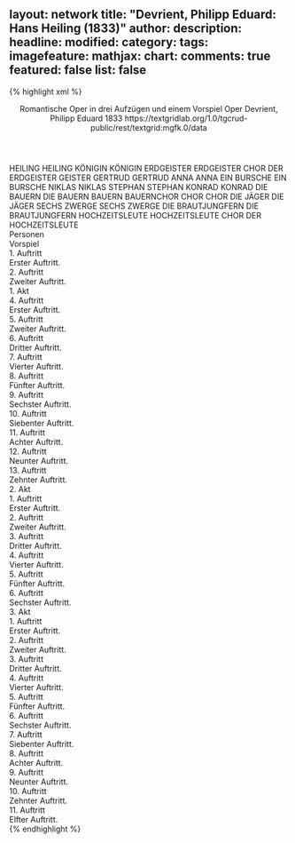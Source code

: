 layout: network
title: "Devrient, Philipp Eduard: Hans Heiling (1833)"
author:
description:
headline:
modified:
category:
tags:
imagefeature:
mathjax:
chart:
comments: true
featured: false
list: false
---
{% highlight xml %}
<?xml-model href="https://raw.githubusercontent.com/DLiNa/project/master/rules/lina.rnc"?><?xml-model href="https://raw.githubusercontent.com/DLiNa/project/master/rules/lina.sch"?>
<play xmlns="http://lina.digital">
  <header>
    <title>Hans Heiling</title>
    <subtitle>Romantische Oper in drei Aufzügen und einem Vorspiel</subtitle>
    <genretitle>Oper</genretitle>
    <author>Devrient, Philipp Eduard</author>
    <date type="print"/>
    <date type="premiere" when="1833">1833</date>
    <date type="written"/>
    <source>https://textgridlab.org/1.0/tgcrud-public/rest/textgrid:mgfk.0/data</source>
  </header>
  <personae>
    <character>
      <name>HEILING</name>
      <alias xml:id="heiling">
        <name>HEILING</name>
      </alias>
    </character>
    <character>
      <name>KÖNIGIN</name>
      <alias xml:id="königin">
        <name>KÖNIGIN</name>
      </alias>
    </character>
    <character>
      <name>ERDGEISTER</name>
      <alias xml:id="erdgeister">
        <name>ERDGEISTER</name>
      </alias>
      <alias xml:id="chor_der_erdgeister">
        <name>CHOR DER ERDGEISTER</name>
      </alias>
      <alias xml:id="geister">
        <name>GEISTER</name>
      </alias>
    </character>
    <character>
      <name>GERTRUD</name>
      <alias xml:id="gertrud">
        <name>GERTRUD</name>
      </alias>
    </character>
    <character>
      <name>ANNA</name>
      <alias xml:id="anna">
        <name>ANNA</name>
      </alias>
    </character>
    <character>
      <name>EIN BURSCHE</name>
      <alias xml:id="ein_bursche">
        <name>EIN BURSCHE</name>
      </alias>
    </character>
    <character>
      <name>NIKLAS</name>
      <alias xml:id="niklas">
        <name>NIKLAS</name>
      </alias>
    </character>
    <character>
      <name>STEPHAN</name>
      <alias xml:id="stephan">
        <name>STEPHAN</name>
      </alias>
    </character>
    <character>
      <name>KONRAD</name>
      <alias xml:id="konrad">
        <name>KONRAD</name>
      </alias>
    </character>
    <character>
      <name>DIE BAUERN</name>
      <alias xml:id="die_bauern">
        <name>DIE BAUERN</name>
      </alias>
      <alias xml:id="bauern">
        <name>BAUERN</name>
      </alias>
      <alias xml:id="bauernchor">
        <name>BAUERNCHOR</name>
      </alias>
    </character>
    <character>
      <name>CHOR</name>
      <alias xml:id="chor">
        <name>CHOR</name>
      </alias>
    </character>
    <character>
      <name>DIE JÄGER</name>
      <alias xml:id="die_jäger">
        <name>DIE JÄGER</name>
      </alias>
    </character>
    <character>
      <name>SECHS ZWERGE</name>
      <alias xml:id="sechs_zwerge">
        <name>SECHS ZWERGE</name>
      </alias>
    </character>
    <character>
      <name>DIE BRAUTJUNGFERN</name>
      <alias xml:id="die_brautjungfern">
        <name>DIE BRAUTJUNGFERN</name>
      </alias>
    </character>
    <character>
      <name>HOCHZEITSLEUTE</name>
      <alias xml:id="hochzeitsleute">
        <name>HOCHZEITSLEUTE</name>
      </alias>
      <alias xml:id="chor_der_hochzeitsleute">
        <name>CHOR DER HOCHZEITSLEUTE</name>
      </alias>
    </character>
  </personae>
  <text>
    <div>
      <head>Personen</head>
    </div>
    <div>
      <head>Vorspiel</head>
      <div>
        <head>1. Auftritt</head>
        <div>
          <head>Erster Auftritt.</head>
          <sp who="#chor_der_erdgeister">
            <amount n="9" unit="speech_acts"/>
            <amount n="224" unit="words"/>
            <amount n="56" unit="lines"/>
            <amount n="1281" unit="chars"/>
          </sp>
          <sp who="#heiling">
            <amount n="15" unit="speech_acts"/>
            <amount n="254" unit="words"/>
            <amount n="41" unit="lines"/>
            <amount n="1350" unit="chars"/>
          </sp>
          <sp who="#königin">
            <amount n="10" unit="speech_acts"/>
            <amount n="211" unit="words"/>
            <amount n="34" unit="lines"/>
            <amount n="1155" unit="chars"/>
          </sp>
        </div>
      </div>
      <div>
        <head>2. Auftritt</head>
        <div>
          <head>Zweiter Auftritt.</head>
          <sp who="#chor_der_erdgeister">
            <amount n="5" unit="speech_acts"/>
            <amount n="91" unit="words"/>
            <amount n="24" unit="lines"/>
            <amount n="521" unit="chars"/>
          </sp>
          <sp who="#königin">
            <amount n="4" unit="speech_acts"/>
            <amount n="43" unit="words"/>
            <amount n="7" unit="lines"/>
            <amount n="277" unit="chars"/>
          </sp>
        </div>
      </div>
    </div>
    <div>
      <head>1. Akt</head>
      <div>
        <head>4. Auftritt</head>
        <div>
          <head>Erster Auftritt.</head>
          <sp who="#königin">
            <amount n="1" unit="speech_acts"/>
            <amount n="6" unit="words"/>
            <amount n="1" unit="lines"/>
            <amount n="25" unit="chars"/>
          </sp>
          <sp who="#erdgeister">
            <amount n="1" unit="speech_acts"/>
            <amount n="13" unit="words"/>
            <amount n="2" unit="lines"/>
            <amount n="66" unit="chars"/>
          </sp>
          <sp who="#heiling">
            <amount n="4" unit="speech_acts"/>
            <amount n="50" unit="words"/>
            <amount n="10" unit="lines"/>
            <amount n="273" unit="chars"/>
          </sp>
          <sp who="#gertrud">
            <amount n="1" unit="speech_acts"/>
            <amount n="2" unit="words"/>
            <amount n="1" unit="lines"/>
            <amount n="16" unit="chars"/>
          </sp>
          <sp who="#anna">
            <amount n="1" unit="speech_acts"/>
            <amount n="4" unit="words"/>
            <amount n="1" unit="lines"/>
            <amount n="30" unit="chars"/>
          </sp>
        </div>
      </div>
      <div>
        <head>5. Auftritt</head>
        <div>
          <head>Zweiter Auftritt.</head>
          <sp who="#heiling">
            <amount n="7" unit="speech_acts"/>
            <amount n="169" unit="words"/>
            <amount n="12" unit="lines"/>
            <amount n="888" unit="chars"/>
          </sp>
          <sp who="#anna">
            <amount n="4" unit="speech_acts"/>
            <amount n="98" unit="words"/>
            <amount n="9" unit="lines"/>
            <amount n="510" unit="chars"/>
          </sp>
          <sp who="#gertrud">
            <amount n="3" unit="speech_acts"/>
            <amount n="43" unit="words"/>
            <amount n="6" unit="lines"/>
            <amount n="229" unit="chars"/>
          </sp>
        </div>
      </div>
      <div>
        <head>6. Auftritt</head>
        <div>
          <head>Dritter Auftritt.</head>
          <sp who="#gertrud">
            <amount n="4" unit="speech_acts"/>
            <amount n="112" unit="words"/>
            <amount n="1" unit="lines"/>
            <amount n="571" unit="chars"/>
          </sp>
          <sp who="#anna">
            <amount n="3" unit="speech_acts"/>
            <amount n="76" unit="words"/>
            <amount n="2" unit="lines"/>
            <amount n="398" unit="chars"/>
          </sp>
        </div>
      </div>
      <div>
        <head>7. Auftritt</head>
        <div>
          <head>Vierter Auftritt.</head>
          <sp who="#anna">
            <amount n="1" unit="speech_acts"/>
            <amount n="166" unit="words"/>
            <amount n="14" unit="lines"/>
            <amount n="886" unit="chars"/>
          </sp>
        </div>
      </div>
      <div>
        <head>8. Auftritt</head>
        <div>
          <head>Fünfter Auftritt.</head>
          <sp who="#heiling">
            <amount n="29" unit="speech_acts"/>
            <amount n="518" unit="words"/>
            <amount n="81" unit="lines"/>
            <amount n="2786" unit="chars"/>
          </sp>
          <sp who="#gertrud">
            <amount n="21" unit="speech_acts"/>
            <amount n="224" unit="words"/>
            <amount n="33" unit="lines"/>
            <amount n="1173" unit="chars"/>
          </sp>
          <sp who="#anna">
            <amount n="30" unit="speech_acts"/>
            <amount n="524" unit="words"/>
            <amount n="66" unit="lines"/>
            <amount n="2783" unit="chars"/>
          </sp>
          <sp who="#gertrud #anna">
            <amount n="1" unit="speech_acts"/>
            <amount n="3" unit="words"/>
            <amount n="1" unit="lines"/>
            <amount n="15" unit="chars"/>
          </sp>
        </div>
      </div>
      <div>
        <head>9. Auftritt</head>
        <div>
          <head>Sechster Auftritt.</head>
          <sp who="#bauernchor">
            <amount n="2" unit="speech_acts"/>
            <amount n="62" unit="words"/>
            <amount n="10" unit="lines"/>
            <amount n="355" unit="chars"/>
          </sp>
          <sp who="#ein_bursche">
            <amount n="1" unit="speech_acts"/>
            <amount n="2" unit="words"/>
            <amount n="1" unit="lines"/>
            <amount n="4" unit="chars"/>
          </sp>
          <sp who="#niklas">
            <amount n="7" unit="speech_acts"/>
            <amount n="224" unit="words"/>
            <amount n="1" unit="lines"/>
            <amount n="1226" unit="chars"/>
          </sp>
          <sp who="#stephan">
            <amount n="7" unit="speech_acts"/>
            <amount n="151" unit="words"/>
            <amount n="4" unit="lines"/>
            <amount n="828" unit="chars"/>
          </sp>
          <sp who="#bauern #ein_bursche #ein_bursche">
            <amount n="1" unit="speech_acts"/>
            <amount n="5" unit="words"/>
            <amount n="1" unit="lines"/>
            <amount n="21" unit="chars"/>
          </sp>
          <sp who="#bauern">
            <amount n="1" unit="speech_acts"/>
            <amount n="9" unit="words"/>
            <amount n="1" unit="lines"/>
            <amount n="39" unit="chars"/>
          </sp>
        </div>
      </div>
      <div>
        <head>10. Auftritt</head>
        <div>
          <head>Siebenter Auftritt.</head>
          <sp who="#stephan">
            <amount n="10" unit="speech_acts"/>
            <amount n="87" unit="words"/>
            <amount n="10" unit="lines"/>
            <amount n="457" unit="chars"/>
          </sp>
          <sp who="#konrad">
            <amount n="18" unit="speech_acts"/>
            <amount n="398" unit="words"/>
            <amount n="49" unit="lines"/>
            <amount n="2150" unit="chars"/>
          </sp>
          <sp who="#die_bauern">
            <amount n="1" unit="speech_acts"/>
            <amount n="2" unit="words"/>
            <amount n="1" unit="lines"/>
            <amount n="12" unit="chars"/>
          </sp>
          <sp who="#niklas">
            <amount n="11" unit="speech_acts"/>
            <amount n="133" unit="words"/>
            <amount n="9" unit="lines"/>
            <amount n="702" unit="chars"/>
          </sp>
          <sp who="#chor">
            <amount n="3" unit="speech_acts"/>
            <amount n="74" unit="words"/>
            <amount n="18" unit="lines"/>
            <amount n="404" unit="chars"/>
          </sp>
        </div>
      </div>
      <div>
        <head>11. Auftritt</head>
        <div>
          <head>Achter Auftritt.</head>
          <sp who="#niklas">
            <amount n="3" unit="speech_acts"/>
            <amount n="60" unit="words"/>
            <amount n="2" unit="lines"/>
            <amount n="309" unit="chars"/>
          </sp>
          <sp who="#heiling">
            <amount n="4" unit="speech_acts"/>
            <amount n="33" unit="words"/>
            <amount n="4" unit="lines"/>
            <amount n="203" unit="chars"/>
          </sp>
          <sp who="#stephan">
            <amount n="8" unit="speech_acts"/>
            <amount n="107" unit="words"/>
            <amount n="6" unit="lines"/>
            <amount n="580" unit="chars"/>
          </sp>
          <sp who="#niklas #heiling #stephan #konrad #anna #gertrud #die_jäger #die_bauern #niklas #stephan">
            <amount n="1" unit="speech_acts"/>
            <amount n="6" unit="words"/>
            <amount n="1" unit="lines"/>
            <amount n="36" unit="chars"/>
          </sp>
          <sp who="#konrad">
            <amount n="4" unit="speech_acts"/>
            <amount n="57" unit="words"/>
            <amount n="3" unit="lines"/>
            <amount n="315" unit="chars"/>
          </sp>
          <sp who="#anna">
            <amount n="3" unit="speech_acts"/>
            <amount n="64" unit="words"/>
            <amount n="2" unit="lines"/>
            <amount n="344" unit="chars"/>
          </sp>
          <sp who="#gertrud">
            <amount n="1" unit="speech_acts"/>
            <amount n="6" unit="words"/>
            <amount n="1" unit="lines"/>
            <amount n="39" unit="chars"/>
          </sp>
          <sp who="#die_jäger #die_bauern #niklas #stephan">
            <amount n="1" unit="speech_acts"/>
            <amount n="8" unit="words"/>
            <amount n="1" unit="lines"/>
            <amount n="47" unit="chars"/>
          </sp>
        </div>
      </div>
      <div>
        <head>12. Auftritt</head>
        <div>
          <head>Neunter Auftritt.</head>
          <sp who="#konrad">
            <amount n="4" unit="speech_acts"/>
            <amount n="33" unit="words"/>
            <amount n="4" unit="lines"/>
            <amount n="171" unit="chars"/>
          </sp>
          <sp who="#heiling">
            <amount n="8" unit="speech_acts"/>
            <amount n="47" unit="words"/>
            <amount n="10" unit="lines"/>
            <amount n="250" unit="chars"/>
          </sp>
          <sp who="#gertrud">
            <amount n="4" unit="speech_acts"/>
            <amount n="22" unit="words"/>
            <amount n="4" unit="lines"/>
            <amount n="120" unit="chars"/>
          </sp>
          <sp who="#anna">
            <amount n="6" unit="speech_acts"/>
            <amount n="152" unit="words"/>
            <amount n="19" unit="lines"/>
            <amount n="806" unit="chars"/>
          </sp>
          <sp who="#gertrud #konrad">
            <amount n="1" unit="speech_acts"/>
            <amount n="14" unit="words"/>
            <amount n="2" unit="lines"/>
            <amount n="65" unit="chars"/>
          </sp>
        </div>
      </div>
      <div>
        <head>13. Auftritt</head>
        <div>
          <head>Zehnter Auftritt.</head>
          <sp who="#heiling">
            <amount n="2" unit="speech_acts"/>
            <amount n="59" unit="words"/>
            <amount n="9" unit="lines"/>
            <amount n="290" unit="chars"/>
          </sp>
        </div>
      </div>
    </div>
    <div>
      <head>2. Akt</head>
      <div>
        <head>1. Auftritt</head>
        <div>
          <head>Erster Auftritt.</head>
          <sp who="#anna">
            <amount n="3" unit="speech_acts"/>
            <amount n="392" unit="words"/>
            <amount n="34" unit="lines"/>
            <amount n="2054" unit="chars"/>
          </sp>
          <sp who="#chor_der_erdgeister">
            <amount n="1" unit="speech_acts"/>
            <amount n="17" unit="words"/>
            <amount n="4" unit="lines"/>
            <amount n="85" unit="chars"/>
          </sp>
        </div>
      </div>
      <div>
        <head>2. Auftritt</head>
        <div>
          <head>Zweiter Auftritt.</head>
          <sp who="#königin">
            <amount n="10" unit="speech_acts"/>
            <amount n="218" unit="words"/>
            <amount n="38" unit="lines"/>
            <amount n="1167" unit="chars"/>
          </sp>
          <sp who="#anna">
            <amount n="6" unit="speech_acts"/>
            <amount n="55" unit="words"/>
            <amount n="5" unit="lines"/>
            <amount n="296" unit="chars"/>
          </sp>
          <sp who="#chor_der_erdgeister">
            <amount n="11" unit="speech_acts"/>
            <amount n="82" unit="words"/>
            <amount n="17" unit="lines"/>
            <amount n="459" unit="chars"/>
          </sp>
          <sp who="#konrad">
            <amount n="1" unit="speech_acts"/>
            <amount n="10" unit="words"/>
            <amount n="2" unit="lines"/>
            <amount n="51" unit="chars"/>
          </sp>
        </div>
      </div>
      <div>
        <head>3. Auftritt</head>
        <div>
          <head>Dritter Auftritt.</head>
          <sp who="#konrad">
            <amount n="13" unit="speech_acts"/>
            <amount n="209" unit="words"/>
            <amount n="30" unit="lines"/>
            <amount n="1067" unit="chars"/>
          </sp>
          <sp who="#anna">
            <amount n="13" unit="speech_acts"/>
            <amount n="105" unit="words"/>
            <amount n="18" unit="lines"/>
            <amount n="547" unit="chars"/>
          </sp>
        </div>
      </div>
      <div>
        <head>4. Auftritt</head>
        <div>
          <head>Vierter Auftritt.</head>
          <sp who="#gertrud">
            <amount n="1" unit="speech_acts"/>
            <amount n="280" unit="words"/>
            <amount n="15" unit="lines"/>
            <amount n="1365" unit="chars"/>
          </sp>
        </div>
      </div>
      <div>
        <head>5. Auftritt</head>
        <div>
          <head>Fünfter Auftritt.</head>
          <sp who="#gertrud">
            <amount n="9" unit="speech_acts"/>
            <amount n="153" unit="words"/>
            <amount n="16" unit="lines"/>
            <amount n="750" unit="chars"/>
          </sp>
          <sp who="#konrad">
            <amount n="9" unit="speech_acts"/>
            <amount n="321" unit="words"/>
            <amount n="37" unit="lines"/>
            <amount n="1668" unit="chars"/>
          </sp>
          <sp who="#anna">
            <amount n="6" unit="speech_acts"/>
            <amount n="69" unit="words"/>
            <amount n="9" unit="lines"/>
            <amount n="368" unit="chars"/>
          </sp>
        </div>
      </div>
      <div>
        <head>6. Auftritt</head>
        <div>
          <head>Sechster Auftritt.</head>
          <sp who="#anna">
            <amount n="7" unit="speech_acts"/>
            <amount n="120" unit="words"/>
            <amount n="22" unit="lines"/>
            <amount n="625" unit="chars"/>
          </sp>
          <sp who="#gertrud">
            <amount n="5" unit="speech_acts"/>
            <amount n="39" unit="words"/>
            <amount n="7" unit="lines"/>
            <amount n="215" unit="chars"/>
          </sp>
          <sp who="#heiling">
            <amount n="8" unit="speech_acts"/>
            <amount n="77" unit="words"/>
            <amount n="16" unit="lines"/>
            <amount n="430" unit="chars"/>
          </sp>
          <sp who="#konrad">
            <amount n="8" unit="speech_acts"/>
            <amount n="109" unit="words"/>
            <amount n="19" unit="lines"/>
            <amount n="553" unit="chars"/>
          </sp>
          <sp who="#gertrud #anna">
            <amount n="1" unit="speech_acts"/>
            <amount n="12" unit="words"/>
            <amount n="2" unit="lines"/>
            <amount n="71" unit="chars"/>
          </sp>
        </div>
      </div>
    </div>
    <div>
      <head>3. Akt</head>
      <div>
        <head>1. Auftritt</head>
        <div>
          <head>Erster Auftritt.</head>
          <sp who="#heiling">
            <amount n="1" unit="speech_acts"/>
            <amount n="195" unit="words"/>
            <amount n="29" unit="lines"/>
            <amount n="1050" unit="chars"/>
          </sp>
        </div>
      </div>
      <div>
        <head>2. Auftritt</head>
        <div>
          <head>Zweiter Auftritt.</head>
          <sp who="#chor_der_erdgeister">
            <amount n="15" unit="speech_acts"/>
            <amount n="221" unit="words"/>
            <amount n="45" unit="lines"/>
            <amount n="1144" unit="chars"/>
          </sp>
          <sp who="#heiling">
            <amount n="12" unit="speech_acts"/>
            <amount n="178" unit="words"/>
            <amount n="33" unit="lines"/>
            <amount n="909" unit="chars"/>
          </sp>
          <sp who="#sechs_zwerge">
            <amount n="1" unit="speech_acts"/>
          </sp>
        </div>
      </div>
      <div>
        <head>3. Auftritt</head>
        <div>
          <head>Dritter Auftritt.</head>
          <sp who="#stephan">
            <amount n="1" unit="speech_acts"/>
            <amount n="34" unit="words"/>
            <amount n="199" unit="chars"/>
          </sp>
        </div>
      </div>
      <div>
        <head>4. Auftritt</head>
        <div>
          <head>Vierter Auftritt.</head>
          <sp who="#stephan">
            <amount n="12" unit="speech_acts"/>
            <amount n="384" unit="words"/>
            <amount n="49" unit="lines"/>
            <amount n="2217" unit="chars"/>
          </sp>
          <sp who="#stephan #konrad #gertrud #chor #anna">
            <amount n="1" unit="speech_acts"/>
            <amount n="2" unit="words"/>
            <amount n="1" unit="lines"/>
            <amount n="11" unit="chars"/>
          </sp>
          <sp who="#konrad">
            <amount n="6" unit="speech_acts"/>
            <amount n="123" unit="words"/>
            <amount n="4" unit="lines"/>
            <amount n="658" unit="chars"/>
          </sp>
          <sp who="#gertrud">
            <amount n="5" unit="speech_acts"/>
            <amount n="53" unit="words"/>
            <amount n="5" unit="lines"/>
            <amount n="303" unit="chars"/>
          </sp>
          <sp who="#chor">
            <amount n="4" unit="speech_acts"/>
            <amount n="46" unit="words"/>
            <amount n="10" unit="lines"/>
            <amount n="292" unit="chars"/>
          </sp>
          <sp who="#anna">
            <amount n="1" unit="speech_acts"/>
            <amount n="14" unit="words"/>
            <amount n="1" unit="lines"/>
            <amount n="73" unit="chars"/>
          </sp>
        </div>
      </div>
      <div>
        <head>5. Auftritt</head>
        <div>
          <head>Fünfter Auftritt.</head>
          <sp who="#heiling">
            <amount n="3" unit="speech_acts"/>
            <amount n="279" unit="words"/>
            <amount n="48" unit="lines"/>
            <amount n="1480" unit="chars"/>
          </sp>
          <sp who="#chor">
            <amount n="2" unit="speech_acts"/>
            <amount n="64" unit="words"/>
            <amount n="9" unit="lines"/>
            <amount n="327" unit="chars"/>
          </sp>
          <sp who="#anna #konrad">
            <amount n="1" unit="speech_acts"/>
            <amount n="13" unit="words"/>
            <amount n="2" unit="lines"/>
            <amount n="61" unit="chars"/>
          </sp>
        </div>
      </div>
      <div>
        <head>6. Auftritt</head>
        <div>
          <head>Sechster Auftritt.</head>
          <sp who="#konrad">
            <amount n="23" unit="speech_acts"/>
            <amount n="208" unit="words"/>
            <amount n="40" unit="lines"/>
            <amount n="987" unit="chars"/>
          </sp>
          <sp who="#anna">
            <amount n="20" unit="speech_acts"/>
            <amount n="211" unit="words"/>
            <amount n="40" unit="lines"/>
            <amount n="1027" unit="chars"/>
          </sp>
          <sp who="#konrad #anna">
            <amount n="2" unit="speech_acts"/>
            <amount n="13" unit="words"/>
            <amount n="3" unit="lines"/>
            <amount n="67" unit="chars"/>
          </sp>
          <sp who="#anna #konrad">
            <amount n="7" unit="speech_acts"/>
            <amount n="138" unit="words"/>
            <amount n="26" unit="lines"/>
            <amount n="691" unit="chars"/>
          </sp>
        </div>
      </div>
      <div>
        <head>7. Auftritt</head>
        <div>
          <head>Siebenter Auftritt.</head>
          <sp who="#stephan">
            <amount n="2" unit="speech_acts"/>
            <amount n="143" unit="words"/>
            <amount n="802" unit="chars"/>
          </sp>
          <sp who="#anna">
            <amount n="1" unit="speech_acts"/>
            <amount n="13" unit="words"/>
            <amount n="1" unit="lines"/>
            <amount n="62" unit="chars"/>
          </sp>
          <sp who="#konrad">
            <amount n="2" unit="speech_acts"/>
            <amount n="22" unit="words"/>
            <amount n="3" unit="lines"/>
            <amount n="112" unit="chars"/>
          </sp>
          <sp who="#die_brautjungfern">
            <amount n="1" unit="speech_acts"/>
            <amount n="20" unit="words"/>
            <amount n="4" unit="lines"/>
            <amount n="115" unit="chars"/>
          </sp>
        </div>
      </div>
      <div>
        <head>8. Auftritt</head>
        <div>
          <head>Achter Auftritt.</head>
          <sp who="#stephan">
            <amount n="1" unit="speech_acts"/>
            <amount n="17" unit="words"/>
            <amount n="2" unit="lines"/>
            <amount n="84" unit="chars"/>
          </sp>
          <sp who="#die_brautjungfern">
            <amount n="2" unit="speech_acts"/>
            <amount n="22" unit="words"/>
            <amount n="5" unit="lines"/>
            <amount n="118" unit="chars"/>
          </sp>
          <sp who="#anna">
            <amount n="2" unit="speech_acts"/>
            <amount n="16" unit="words"/>
            <amount n="3" unit="lines"/>
            <amount n="74" unit="chars"/>
          </sp>
        </div>
      </div>
      <div>
        <head>9. Auftritt</head>
        <div>
          <head>Neunter Auftritt.</head>
          <sp who="#anna">
            <amount n="7" unit="speech_acts"/>
            <amount n="136" unit="words"/>
            <amount n="22" unit="lines"/>
            <amount n="714" unit="chars"/>
          </sp>
          <sp who="#heiling">
            <amount n="6" unit="speech_acts"/>
            <amount n="96" unit="words"/>
            <amount n="14" unit="lines"/>
            <amount n="517" unit="chars"/>
          </sp>
        </div>
      </div>
      <div>
        <head>10. Auftritt</head>
        <div>
          <head>Zehnter Auftritt.</head>
          <sp who="#konrad">
            <amount n="2" unit="speech_acts"/>
            <amount n="32" unit="words"/>
            <amount n="9" unit="lines"/>
            <amount n="206" unit="chars"/>
          </sp>
          <sp who="#konrad #chor">
            <amount n="1" unit="speech_acts"/>
            <amount n="7" unit="words"/>
            <amount n="2" unit="lines"/>
            <amount n="37" unit="chars"/>
          </sp>
          <sp who="#heiling">
            <amount n="1" unit="speech_acts"/>
            <amount n="6" unit="words"/>
            <amount n="2" unit="lines"/>
            <amount n="35" unit="chars"/>
          </sp>
          <sp who="#stephan #chor">
            <amount n="1" unit="speech_acts"/>
            <amount n="9" unit="words"/>
            <amount n="2" unit="lines"/>
            <amount n="37" unit="chars"/>
          </sp>
          <sp who="#chor_der_hochzeitsleute">
            <amount n="1" unit="speech_acts"/>
            <amount n="9" unit="words"/>
            <amount n="3" unit="lines"/>
            <amount n="49" unit="chars"/>
          </sp>
          <sp who="#heiling #geister">
            <amount n="1" unit="speech_acts"/>
            <amount n="10" unit="words"/>
            <amount n="3" unit="lines"/>
            <amount n="57" unit="chars"/>
          </sp>
        </div>
      </div>
      <div>
        <head>11. Auftritt</head>
        <div>
          <head>Elfter Auftritt.</head>
          <sp who="#königin">
            <amount n="2" unit="speech_acts"/>
            <amount n="60" unit="words"/>
            <amount n="10" unit="lines"/>
            <amount n="337" unit="chars"/>
          </sp>
          <sp who="#chor_der_hochzeitsleute">
            <amount n="1" unit="speech_acts"/>
            <amount n="13" unit="words"/>
            <amount n="2" unit="lines"/>
            <amount n="68" unit="chars"/>
          </sp>
          <sp who="#geister">
            <amount n="2" unit="speech_acts"/>
            <amount n="30" unit="words"/>
            <amount n="4" unit="lines"/>
            <amount n="160" unit="chars"/>
          </sp>
          <sp who="#hochzeitsleute">
            <amount n="2" unit="speech_acts"/>
            <amount n="26" unit="words"/>
            <amount n="4" unit="lines"/>
            <amount n="147" unit="chars"/>
          </sp>
          <sp who="#heiling">
            <amount n="2" unit="speech_acts"/>
            <amount n="41" unit="words"/>
            <amount n="8" unit="lines"/>
            <amount n="240" unit="chars"/>
          </sp>
          <sp who="#konrad #anna">
            <amount n="2" unit="speech_acts"/>
            <amount n="39" unit="words"/>
            <amount n="7" unit="lines"/>
            <amount n="246" unit="chars"/>
          </sp>
          <sp who="#königin #chor_der_hochzeitsleute #geister #heiling #konrad #anna">
            <amount n="1" unit="speech_acts"/>
            <amount n="9" unit="words"/>
            <amount n="2" unit="lines"/>
            <amount n="62" unit="chars"/>
          </sp>
        </div>
      </div>
    </div>
  </text>
</play>
{% endhighlight %}
